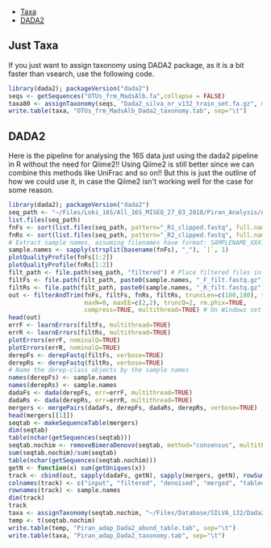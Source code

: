 -   [Taxa](#just-taxa)
-   [DADA2](#dada2)


Just Taxa
---------

If you just want to assign taxonomy using DADA2 package, as it is a bit faster than vsearch, use the following code.

``` r
library(dada2); packageVersion("dada2")
seqs <- getSequences("OTUs_frm_MadsAlb.fa",collapse = FALSE)
taxa80 <- assignTaxonomy(seqs, "Dada2_silva_nr_v132_train_set.fa.gz", minBoot=80, multithread=10)
write.table(taxa, "OTUs_frm_MadsAlb_Dada2_taxonomy.tab", sep="\t")
```



DADA2
-----

Here is the pipeline for analysing the 16S data just using the dada2 pipeline in R without the need for Qiime2!! Using Qiime2 is still better since we can combine this methods like UniFrac and so on!! But this is just the outline of how we could use it, in case the Qiime2 isn't working well for the case for some reason.

``` r
library(dada2); packageVersion("dada2")
seq_path <- "~/Files/Loki_16S/All_16S_MISEQ_27_03_2018/Piran_Analysis/Adapter_clipped_frm_LGC/Piran_analysis/Samples/"
list.files(seq_path)
fnFs <- sort(list.files(seq_path, pattern="_R1_clipped.fastq", full.names = TRUE))
fnRs <- sort(list.files(seq_path, pattern="_R2_clipped.fastq", full.names = TRUE))
# Extract sample names, assuming filenames have format: SAMPLENAME_XXX.fastq
sample.names <- sapply(strsplit(basename(fnFs), "_"), `[`, 1)
plotQualityProfile(fnFs[1:2])
plotQualityProfile(fnRs[1:2])
filt_path <- file.path(seq_path, "filtered") # Place filtered files in filtered/ subdirectory
filtFs <- file.path(filt_path, paste0(sample.names, "_F_filt.fastq.gz"))
filtRs <- file.path(filt_path, paste0(sample.names, "_R_filt.fastq.gz"))
out <- filterAndTrim(fnFs, filtFs, fnRs, filtRs, truncLen=c(180,180), trimLeft=c(10,10),
                     maxN=0, maxEE=c(2,2), truncQ=2, rm.phix=TRUE,
                     compress=TRUE, multithread=TRUE) # On Windows set multithread=FALSE
head(out)
errF <- learnErrors(filtFs, multithread=TRUE)
errR <- learnErrors(filtRs, multithread=TRUE)
plotErrors(errF, nominalQ=TRUE)
plotErrors(errR, nominalQ=TRUE)
derepFs <- derepFastq(filtFs, verbose=TRUE)
derepRs <- derepFastq(filtRs, verbose=TRUE)
# Name the derep-class objects by the sample names
names(derepFs) <- sample.names
names(derepRs) <- sample.names
dadaFs <- dada(derepFs, err=errF, multithread=TRUE)
dadaRs <- dada(derepRs, err=errR, multithread=TRUE)
mergers <- mergePairs(dadaFs, derepFs, dadaRs, derepRs, verbose=TRUE)
head(mergers[[1]])
seqtab <- makeSequenceTable(mergers)
dim(seqtab)
table(nchar(getSequences(seqtab)))
seqtab.nochim <- removeBimeraDenovo(seqtab, method="consensus", multithread=TRUE, verbose=TRUE)
sum(seqtab.nochim)/sum(seqtab)
table(nchar(getSequences(seqtab.nochim)))
getN <- function(x) sum(getUniques(x))
track <- cbind(out, sapply(dadaFs, getN), sapply(mergers, getN), rowSums(seqtab), rowSums(seqtab.nochim))
colnames(track) <- c("input", "filtered", "denoised", "merged", "tabled", "nonchim")
rownames(track) <- sample.names
dim(track)
track
taxa <- assignTaxonomy(seqtab.nochim, "~/Files/Database/SILVA_132/Dada2_silva_nr_v132_train_set.fa.gz", multithread=TRUE)
temp <- t(seqtab.nochim)
write.table(temp, "Piran_adap_Dada2_abund_table.tab", sep="\t")
write.table(taxa, "Piran_adap_Dada2_taxonomy.tab", sep="\t")
```
